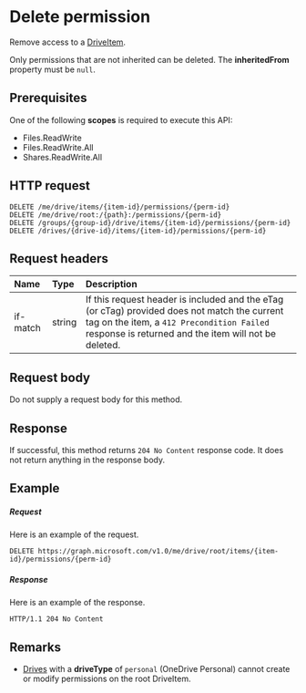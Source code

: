 # Delete permission

Remove access to a [DriveItem](../resources/driveitem.md).

Only permissions that are not inherited can be deleted.
The **inheritedFrom** property must be `null`.

## Prerequisites
One of the following **scopes** is required to execute this API:

* Files.ReadWrite
* Files.ReadWrite.All
* Shares.ReadWrite.All

## HTTP request

<!-- { "blockType": "ignored" } -->
```http
DELETE /me/drive/items/{item-id}/permissions/{perm-id}
DELETE /me/drive/root:/{path}:/permissions/{perm-id}
DELETE /groups/{group-id}/drive/items/{item-id}/permissions/{perm-id}
DELETE /drives/{drive-id}/items/{item-id}/permissions/{perm-id}
```

## Request headers

| Name          | Type   | Description                                                                                                                                                                                       |
|:--------------|:-------|:--------------------------------------------------------------------------------------------------------------------------------------------------------------------------------------------------|
| if-match      | string | If this request header is included and the eTag (or cTag) provided does not match the current tag on the item, a `412 Precondition Failed` response is returned and the item will not be deleted. |

## Request body
Do not supply a request body for this method.

## Response
If successful, this method returns `204 No Content` response code.
It does not return anything in the response body.

## Example

##### Request

Here is an example of the request.

<!-- {
  "blockType": "request",
  "name": "delete_permission"
}-->
```http
DELETE https://graph.microsoft.com/v1.0/me/drive/root/items/{item-id}/permissions/{perm-id}
```

##### Response

Here is an example of the response.

<!-- {
  "blockType": "response",
  "truncated": false
} -->
```http
HTTP/1.1 204 No Content
```

## Remarks

* [Drives](../resources/drive.md) with a **driveType** of `personal` (OneDrive Personal) cannot create or modify permissions on the root DriveItem. 

<!-- uuid: 8fcb5dbc-d5aa-4681-8e31-b001d5168d79
2015-10-25 14:57:30 UTC -->
<!-- {
  "type": "#page.annotation",
  "description": "Delete permission",
  "keywords": "",
  "section": "documentation",
  "tocPath": "OneDrive/Item/Delete permission"
}-->

